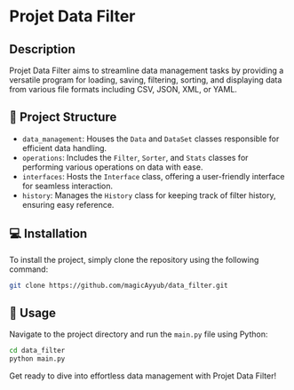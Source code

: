 # Projet Data Filter

## Description

Projet Data Filter aims to streamline data management tasks by providing a versatile program for loading, saving, filtering, sorting, and displaying data from various file formats including CSV, JSON, XML, or YAML.

## 📁 Project Structure
- `data_management`: Houses the `Data` and `DataSet` classes responsible for efficient data handling.
- `operations`: Includes the `Filter`, `Sorter`, and `Stats` classes for performing various operations on data with ease.
- `interfaces`: Hosts the `Interface` class, offering a user-friendly interface for seamless interaction.
- `history`: Manages the `History` class for keeping track of filter history, ensuring easy reference.

## 💻 Installation
To install the project, simply clone the repository using the following command:
```bash
git clone https://github.com/magicAyyub/data_filter.git
```

## 🚀 Usage
Navigate to the project directory and run the `main.py` file using Python:
```bash
cd data_filter
python main.py
```
Get ready to dive into effortless data management with Projet Data Filter!





